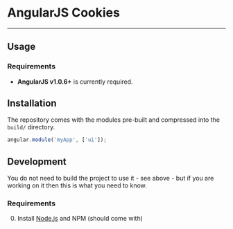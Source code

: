 AngularJS Cookies
=================

***

## Usage

### Requirements

* **AngularJS v1.0.6+** is currently required.

## Installation

The repository comes with the modules pre-built and compressed into the `build/` directory.

```javascript
angular.module('myApp', ['ui']);
```

## Development

You do not need to build the project to use it - see above - but if you are working on it then this is what you need to know.

### Requirements

0. Install [Node.js](http://nodejs.org/) and NPM (should come with)
